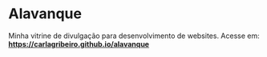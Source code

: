 # Alavanque
 Minha vitrine de divulgação para desenvolvimento de websites.
Acesse em: **https://carlagribeiro.github.io/alavanque**
